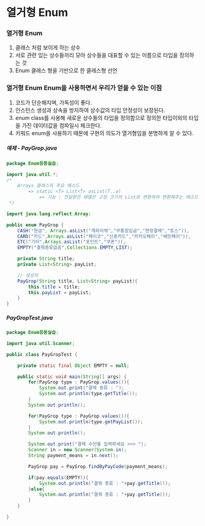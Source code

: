 

#  열거형 Enum

### 열거형 Enum
 1. 클래스 처럼 보이게 하는 상수
 2. 서로 관련 있는 상수들끼리 모아 상수들을 대표할 수 있는 이름으로 타입을 정의하는 것
 3. Enum 클래스 형을 기반으로 한 클래스형 선언

 
### 열거형 Enum Enum을 사용하면서 우리가 얻을 수 있는 이점
 1. 코드가 단순해지며, 가독성이 좋다.
 2. 인스턴스 생성과 상속을 방지하여 상수값의 타입 안정성이 보장된다.
 3. enum class를 사용해 새로운 상수들의 타입을 정의함으로 정의한 타입이외의 타입을 가진 데이터값을 컴파일시 체크한다.
 4. 키워드 enum을 사용하기 때문에 구현의 의도가 열거형임을 분명하게 알 수 있다.
 

##### 예제 - PayGrop.java
```java
package Enum응용실습;

import java.util.*;
/*
    Arrays 클래스의 주요 메소드
        => static <T> List<T> asList(T..a)
            => 기능 : 전달받은 배열은 고정 크기의 List로 변환하여 변환해주는 메소드
 */

import java.lang.reflect.Array;

public enum PayGrop {
    CASH("현금", Arrays.asList("계좌이체","무통장입금","현장결제","토스")),
    CARD("카드",Arrays.asList("페이코","신용카드","카카오페이","배민페이")),
    ETC("기타",Arrays.asList("포인트","쿠폰")),
    EMPTY("결제종류없음",Collections.EMPTY_LIST);

    private String title;
    private List<String> payList;

    // 생성자
    PayGrop(String title, List<String> payList){
        this.title = title;
        this.payList = payList;
    }
}
```

##### PayGropTest.java
```java
package Enum응용실습;

import java.util.Scanner;

public class PayGropTest {

    private static final Object EMPTY = null;

    public static void main(String[] args) {
        for(PayGrop type : PayGrop.values()){
            System.out.print("결제 종류 : ");
            System.out.println(type.getTitle());
        }
        System.out.println();

        for(PayGrop type : PayGrop.values()){
            System.out.println(type.getPayList());
        }
        System.out.println();

        System.out.print("결제 수단을 입력하세요 >>> ");
        Scanner in = new Scanner(System.in);
        String payment_means = in.next();

        PayGrop pay = PayGrop.findByPayCode(payment_means);

        if(pay.equals(EMPTY)){
            System.out.println("결제 종류 : "+pay.getTitle());
        }else{
            System.out.println("결제 종류 : "+pay.getTitle());
        }
    }

}
```



